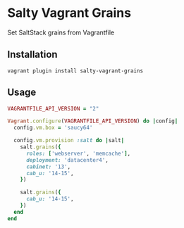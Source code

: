 # Salty Vagrant Grains

Set SaltStack grains from Vagrantfile

## Installation

    vagrant plugin install salty-vagrant-grains

## Usage

```ruby
VAGRANTFILE_API_VERSION = "2"

Vagrant.configure(VAGRANTFILE_API_VERSION) do |config|
  config.vm.box = 'saucy64'

  config.vm.provision :salt do |salt|
    salt.grains({
      roles: ['webserver', 'memcache'],
      deployment: 'datacenter4',
      cabinet: '13',
      cab_u: '14-15',
    })

    salt.grains({
      cab_u: '14-15',
    })
  end
end
```
